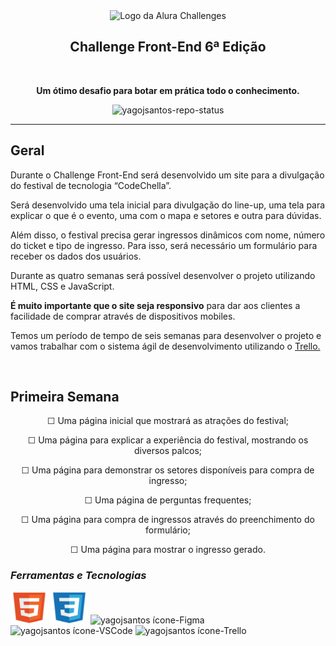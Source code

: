 
<section align="center">
<img src="/assets/img/challenges/logos/challenges-logo-front.1674580905.svg" alt="Logo da Alura Challenges" width="300px">
<h1>Challenge Front-End 6ª Edição</h1>
<br>
<p><strong>Um ótimo desafio para botar em prática todo o conhecimento.</strong></p>

![yagojsantos-repo-status](https://img.shields.io/badge/Status-Em_Andamento-lightgrey?style=for-the-badge&logo=headspace&logoColor=yellow&color=lightgrey)

</section>

<hr>

<section>
<h2>Geral</h2>
<p>Durante o Challenge Front-End será desenvolvido um site para a divulgação do festival de tecnologia “CodeChella”.</p>
<p>Será desenvolvido uma tela inicial para divulgação do line-up, uma tela para explicar o que é o evento, uma com o mapa e setores e outra para dúvidas.</p>
<p>Além disso, o festival precisa gerar ingressos dinâmicos com nome, número do ticket e tipo de ingresso. Para isso, será necessário um formulário para receber os dados dos usuários.</p>
<p>Durante as quatro semanas será possível desenvolver o projeto utilizando HTML, CSS e JavaScript.</p>
<p><strong>É muito importante que o site seja responsivo</strong> para dar aos clientes a facilidade de comprar através de dispositivos mobiles.</p>
<p>Temos um período de tempo de seis semanas para desenvolver o projeto e vamos trabalhar com o sistema ágil de desenvolvimento utilizando o 
<a href="https://trello.com/b/WQQBtLvn/codechella-primeira-semana">Trello.</a></p>
</section>

<br>

<section>
<h2>Primeira Semana</h2>
<div align="center">
<p>☐ Uma página inicial que mostrará as atrações do festival;</p>
<p>☐ Uma página para explicar a experiência do festival, mostrando os diversos palcos;</p>
<p>☐ Uma página para demonstrar os setores disponíveis para compra de ingresso;</p>
<p>☐ Uma página de perguntas frequentes;</p>
<p>☐ Uma página para compra de ingressos através do preenchimento do formulário;</p>
<p>☐ Uma página para mostrar o ingresso gerado.</p>
</div>
<h3><strong><em>Ferramentas e Tecnologias</em></strong></h3>
<div style="display:inline-block">
<img alt="yagojsantos ícone-HTML" height="50" width="60" src="https://raw.githubusercontent.com/devicons/devicon/master/icons/html5/html5-original.svg">
<img alt="yagojsantos ícone-CSS" height="50" width="60" src="https://raw.githubusercontent.com/devicons/devicon/master/icons/css3/css3-original.svg">
<img alt="yagojsantos ícone-Figma" height="50" width="60" src="https://cdn.jsdelivr.net/gh/devicons/devicon/icons/figma/figma-original.svg">
<img alt="yagojsantos ícone-VSCode" height="50" width="60" src="https://cdn.jsdelivr.net/gh/devicons/devicon/icons/vscode/vscode-original.svg">
<img alt="yagojsantos ícone-Trello" height="50" width="60" src="https://cdn.jsdelivr.net/gh/devicons/devicon/icons/trello/trello-plain.svg">
</dvi>
</section>


